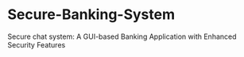 # Secure-Banking-System
Secure chat system:  A GUI-based Banking Application with Enhanced Security Features
